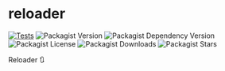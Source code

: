 # reloader

[![Tests](https://github.com/CodeWithSushil/json-db/actions/workflows/tests.yml/badge.svg)](https://github.com/CodeWithSushil/json-db/actions/workflows/tests.yml)
![Packagist Version](https://img.shields.io/packagist/v/jsondbphp/jsondb?style=flat&logo=composer&logoColor=%23fff)
![Packagist Dependency Version](https://img.shields.io/packagist/dependency-v/jsondbphp/jsondb/php?style=flat&logo=php&logoColor=blue&label=PHP&color=blue)
![Packagist License](https://img.shields.io/packagist/l/jsondbphp/Jsondb?style=flat&label=License&color=blue)
![Packagist Downloads](https://img.shields.io/packagist/dt/jsondbphp/Jsondb?style=flat&logo=packagist&label=Downloads&color=blue)
![Packagist Stars](https://img.shields.io/packagist/stars/jsondbphp/jsondb?style=flat&logo=github&logoColor=%23ffffff&label=%F0%9F%8C%9F%20Stars)

Reloader 🔃
